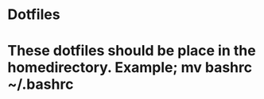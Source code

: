 <H1>Dotfiles<H1/>
These dotfiles should be place in the homedirectory. Example; mv bashrc ~/.bashrc
